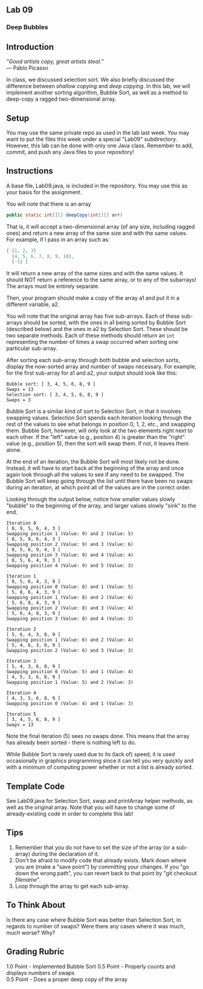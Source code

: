 ## Lab 09

### Deep Bubbles

## Introduction

_“Good artists copy, great artists steal.”_   
   ― Pablo Picasso

In class, we discussed selection sort.  We also briefly discussed the difference between _shallow copying_ and _deep copying_.  In this lab, we will implement another sorting algorithm, Bubble Sort, as well as a method to deep-copy a ragged two-dimensional array.  

## Setup

You may use the same private repo as used in the lab last week.  You may want to put the files this week under a special "Lab09" subdirectory.  However, this lab can be done with only one Java class.  Remember to add, commit, and push any Java files to your repository!

## Instructions

A base file, Lab09.java, is included in the repository.  You may use this as your basis for the assignment.

You will note that there is an array

```java
public static int[][] deepCopy(int[][] arr)
```

That is, it will accept a two-dimensional array (of any size, including ragged ones) and return a new array of the same size and with the same values.  For example, if I pass in an array such as:

```java
{ {1, 2, 3}
  {4, 5, 6, 7, 8, 9, 10},
  {-1} }
```

It will return a new array of the same sizes and with the same values.  It should NOT return a reference to the same array, or to any of the subarrays!  The arrays must be entirely separate.

Then, your program should make a copy of the array a1 and put it in a different variable, a2.

You will note that the original array has five sub-arrays.  Each of these sub-arrays should be sorted, with the ones in a1 being sorted by Bubble Sort (described below) and the ones in a2 by Selection Sort.  These should be two separate methods.  Each of these methods should return an `int` representing the number of times a swap occurred when sorting one particular sub-array.

After sorting each sub-array through both bubble and selection sorts, display the now-sorted array and number of swaps necessary.  For example, for the first sub-array for a1 and a2, your output should look like this:

```
Bubble sort: [ 3, 4, 5, 6, 8, 9 ]
Swaps = 13
Selection sort: [ 3, 4, 5, 6, 8, 9 ]
Swaps = 3
```

Bubble Sort is a similar kind of sort to Selection Sort, in that it involves swapping values.  Selection Sort spends each iteration looking through the rest of the values to see what belongs in position 0, 1, 2, etc., and swapping them.  Bubble Sort, however, will only look at the two elements right next to each other.  If the "left" value (e.g., position 4) is greater than the "right" value (e.g., position 5), then the sort will swap them.  If not, it leaves them alone.

At the end of an iteration, the Bubble Sort will most likely not be done.  Instead, it will have to start back at the beginning of the array and once again look through all the values to see if any need to be swapped.  The Bubble Sort will keep going through the list until there have been no swaps during an iteration, at which point all of the values are in the correct order.

Looking through the output below, notice how smaller values slowly "bubble" to the beginning of the array, and larger values slowly "sink" to the end.

```
Iteration 0
[ 8, 9, 5, 6, 4, 3 ]
Swapping position 1 (Value: 9) and 2 (Value: 5)
[ 8, 5, 9, 6, 4, 3 ]
Swapping position 2 (Value: 9) and 3 (Value: 6)
[ 8, 5, 6, 9, 4, 3 ]
Swapping position 3 (Value: 9) and 4 (Value: 4)
[ 8, 5, 6, 4, 9, 3 ]
Swapping position 4 (Value: 9) and 5 (Value: 3)

Iteration 1
[ 8, 5, 6, 4, 3, 9 ]
Swapping position 0 (Value: 8) and 1 (Value: 5)
[ 5, 8, 6, 4, 3, 9 ]
Swapping position 1 (Value: 8) and 2 (Value: 6)
[ 5, 6, 8, 4, 3, 9 ]
Swapping position 2 (Value: 8) and 3 (Value: 4)
[ 5, 6, 4, 8, 3, 9 ]
Swapping position 3 (Value: 8) and 4 (Value: 3)

Iteration 2
[ 5, 6, 4, 3, 8, 9 ]
Swapping position 1 (Value: 6) and 2 (Value: 4)
[ 5, 4, 6, 3, 8, 9 ]
Swapping position 2 (Value: 6) and 3 (Value: 3)

Iteration 3
[ 5, 4, 3, 6, 8, 9 ]
Swapping position 0 (Value: 5) and 1 (Value: 4)
[ 4, 5, 3, 6, 8, 9 ]
Swapping position 1 (Value: 5) and 2 (Value: 3)

Iteration 4
[ 4, 3, 5, 6, 8, 9 ]
Swapping position 0 (Value: 4) and 1 (Value: 3)

Iteration 5
[ 3, 4, 5, 6, 8, 9 ]
Swaps = 13
```

Note the final iteration (5) sees no swaps done.  This means that the array has already been sorted - there is nothing left to do.

While Bubble Sort is rarely used due to its (lack of) speed, it is used occasionally in graphics programming since it can tell you very quickly and with a minimum of computing power whether or not a list is already sorted.

## Template Code

See Lab09.java for Selection Sort, swap and printArray helper methods, as well as the original array.  Note that you will have to change some of already-existing code in order to complete this lab!

## Tips

1. Remember that you do not have to set the size of the array (or a sub-array) during the declaration of it.
2. Don't be afraid to modify code that already exists.  Mark down where you are (make a "save point") by committing your changes.  If you "go down the wrong path", you can revert back to that point by "git checkout _filename_".
3. Loop through the array to get each sub-array.

## To Think About
Is there any case where Bubble Sort was better than Selection Sort, in regards to number of swaps?  Were there any cases where it was much, much worse?  Why?

## Grading Rubric
   1.0 Point - Implemented Bubble Sort
   0.5 Point - Properly counts and displays numbers of swaps  
   0.5 Point - Does a proper deep copy of the array

